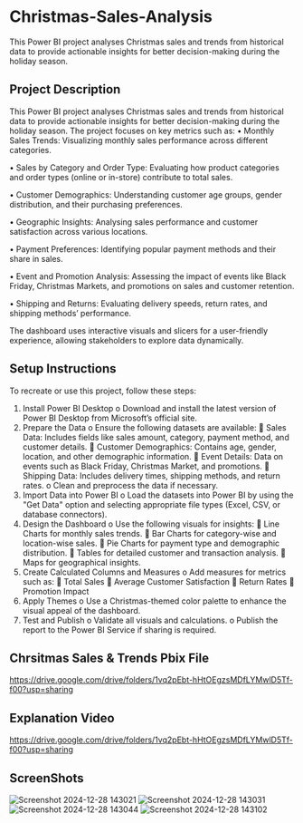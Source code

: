 # Christmas-Sales-Analysis
This Power BI project analyses Christmas sales and trends from historical data to provide actionable insights for better decision-making during the holiday season.

## Project Description
This Power BI project analyses Christmas sales and trends from historical data to provide actionable insights for better decision-making during the holiday season. The project focuses on key metrics such as:
•	Monthly Sales Trends: Visualizing monthly sales performance across different categories.

•	Sales by Category and Order Type: Evaluating how product categories and order types (online or in-store) contribute to total sales.

•	Customer Demographics: Understanding customer age groups, gender distribution, and their purchasing preferences.

•	Geographic Insights: Analysing sales performance and customer satisfaction across various locations.

•	Payment Preferences: Identifying popular payment methods and their share in sales.

•	Event and Promotion Analysis: Assessing the impact of events like Black Friday, Christmas Markets, and promotions on sales and customer retention.

•	Shipping and Returns: Evaluating delivery speeds, return rates, and shipping methods’ performance.

The dashboard uses interactive visuals and slicers for a user-friendly experience, allowing stakeholders to explore data dynamically.

## Setup Instructions
To recreate or use this project, follow these steps:
1.	Install Power BI Desktop
o	Download and install the latest version of Power BI Desktop from Microsoft’s official site.
2.	Prepare the Data
o	Ensure the following datasets are available:
	Sales Data: Includes fields like sales amount, category, payment method, and customer details.
	Customer Demographics: Contains age, gender, location, and other demographic information.
	Event Details: Data on events such as Black Friday, Christmas Market, and promotions.
	Shipping Data: Includes delivery times, shipping methods, and return rates.
o	Clean and preprocess the data if necessary.
3.	Import Data into Power BI
o	Load the datasets into Power BI by using the "Get Data" option and selecting appropriate file types (Excel, CSV, or database connectors).
4.	Design the Dashboard
o	Use the following visuals for insights:
	Line Charts for monthly sales trends.
	Bar Charts for category-wise and location-wise sales.
	Pie Charts for payment type and demographic distribution.
	Tables for detailed customer and transaction analysis.
	Maps for geographical insights.
5.	Create Calculated Columns and Measures
o	Add measures for metrics such as:
	Total Sales
	Average Customer Satisfaction
	Return Rates
	Promotion Impact
6.	Apply Themes
o	Use a Christmas-themed color palette to enhance the visual appeal of the dashboard.
7.	Test and Publish
o	Validate all visuals and calculations.
o	Publish the report to the Power BI Service if sharing is required.

## Chrsitmas Sales & Trends Pbix File
https://drive.google.com/drive/folders/1vq2pEbt-hHtOEgzsMDfLYMwlD5Tf-f00?usp=sharing

## Explanation Video
https://drive.google.com/drive/folders/1vq2pEbt-hHtOEgzsMDfLYMwlD5Tf-f00?usp=sharing


## ScreenShots
![Screenshot 2024-12-28 143021](https://github.com/user-attachments/assets/1ae47320-8216-43ce-bdad-2128904076f8)
![Screenshot 2024-12-28 143031](https://github.com/user-attachments/assets/7219bb93-69b4-483f-adfd-0091bf0b0dbb)
![Screenshot 2024-12-28 143044](https://github.com/user-attachments/assets/46acf0b7-feb6-456e-8d30-d8d206a9b296)
![Screenshot 2024-12-28 143102](https://github.com/user-attachments/assets/3100f57b-cf6e-469c-8593-6fd50b761c0d)



